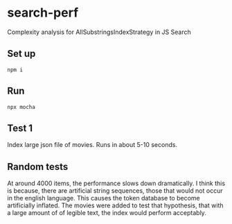 # search-perf
Complexity analysis for AllSubstringsIndexStrategy in JS Search

## Set up
```
npm i
```

## Run
```
npx mocha
```

## Test 1
Index large json file of movies. Runs in about 5-10 seconds.

## Random tests
At around 4000 items, the performance slows down dramatically. I think this is because, there are artificial string sequences, those that would not occur in the english language. This causes the token database to become artificially inflated. 
The movies were added to test that hypothesis, that with a large amount of of legible text, the index would perform acceptably.


